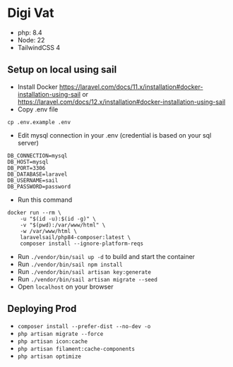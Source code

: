 # Digi Vat
- php: 8.4
- Node: 22
- TailwindCSS 4

## Setup on local using sail

- Install Docker https://laravel.com/docs/11.x/installation#docker-installation-using-sail or https://laravel.com/docs/12.x/installation#docker-installation-using-sail
- Copy .env file

````
cp .env.example .env
````

- Edit mysql connection in your .env (credential is based on your sql server)

```
DB_CONNECTION=mysql
DB_HOST=mysql
DB_PORT=3306
DB_DATABASE=laravel
DB_USERNAME=sail
DB_PASSWORD=password
```

- Run this command

````
docker run --rm \
    -u "$(id -u):$(id -g)" \
    -v "$(pwd):/var/www/html" \
    -w /var/www/html \
    laravelsail/php84-composer:latest \
    composer install --ignore-platform-reqs
````

- Run ``./vendor/bin/sail up -d`` to build and start the container
- Run ``./vendor/bin/sail npm install``
- Run ``./vendor/bin/sail artisan key:generate``
- Run ``./vendor/bin/sail artisan migrate --seed``
- Open ``localhost`` on your browser

## Deploying Prod

- `composer install --prefer-dist --no-dev -o`
- `php artisan migrate --force`
- `php artisan icon:cache`
- `php artisan filament:cache-components`
- `php artisan optimize`